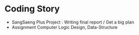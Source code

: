 # Coding Story
- SangSaeng Plus Project : Writing final report / Get a big plan
- Assignment Computer Logic Design, Data-Structure
